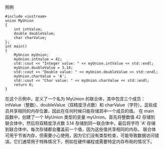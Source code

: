 照例
```
#include <iostream>
union MyUnion
{
    int intValue;
    double doubleValue;
    char charValue;
};
int main()
{
    MyUnion myUnion;
    myUnion.intValue = 42;
    std::cout << "Integer value: " << myUnion.intValue << std::endl;
    myUnion.doubleValue = 3.14;
    std::cout << "Double value: " << myUnion.doubleValue << std::endl;
    myUnion.charValue = 'A';
    std::cout << "Char value: " << myUnion.charValue << std::endl;
    return 0;
}
```
在这个示例中，定义了一个名为 MyUnion 的联合体，其中包含三个成员：intValue（整数）、doubleValue（双精度浮点数）和 charValue（字符）。这些成员共享相同的内存位置，因此在任何时候只能存储其中一个成员的值。
在 main 函数中，创建了一个 MyUnion 类型的变量 myUnion。首先将整数值 42 存储到联合体中，然后将双精度浮点数 3.14 存储到同一联合体中，最后将字符 'A' 存储到联合体中。每次存储都会覆盖前一个值，因为这些值共享相同的内存。
联合体可用于节省内存，但需要小心使用，因为它们没有类型检查，可能导致数据访问错误。它们通常用于特殊情况下，例如在硬件编程或需要特定内存布局的情况下。
